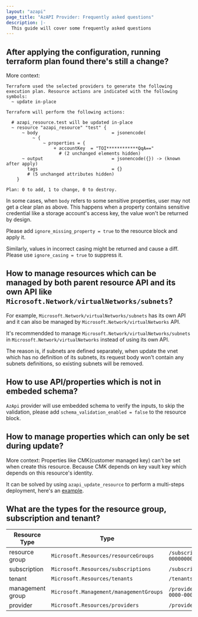 ```yaml
---
layout: "azapi"
page_title: "AzAPI Provider: Frequently asked questions"
description: |-
  This guide will cover some frequently asked questions
---
```


## After applying the configuration, running terraform plan found there's still a change?

More context:
```
Terraform used the selected providers to generate the following execution plan. Resource actions are indicated with the following symbols:
  ~ update in-place

Terraform will perform the following actions:

  # azapi_resource.test will be updated in-place
  ~ resource "azapi_resource" "test" {
      ~ body                            = jsonencode(
          ~ {
              ~ properties = {
                  + accountKey  = "TOI************QqA=="
                    # (2 unchanged elements hidden)
      ~ output                          = jsonencode({}) -> (known after apply)
        tags                            = {}
        # (5 unchanged attributes hidden)
    }

Plan: 0 to add, 1 to change, 0 to destroy.
```

In some cases, when `body` refers to some sensitive properties, user may not get a clear plan as above. This happens when a property contains sensitive credential like a storage account's access key, the value won't be returned by design. 

Please add `ignore_missing_property = true` to the resource block and apply it.

Similarly, values in incorrect casing might be returned and cause a diff. Please use `ignore_casing = true` to suppress it.

## How to manage resources which can be managed by both parent resource API and its own API like `Microsoft.Network/virtualNetworks/subnets`?

For example, `Microsoft.Network/virtualNetworks/subnets` has its own API and it can also be managed by `Microsoft.Network/virtualNetworks` API.

It's recommendded to manage `Microsoft.Network/virtualNetworks/subnets` in `Microsoft.Network/virtualNetworks` instead of using its own API.

The reason is, if subnets are defined separately, when update the vnet which has no definition of its subnets, 
its request body won't contain any subnets definitions, so existing subnets will be removed.


## How to use API/properties which is not in embeded schema?

`AzApi` provider will use embedded schema to verify the inputs, to skip the validation, please add `schema_validation_enabled = false` to the resource block.


## How to manage properties which can only be set during update?

More context: Properties like CMK(customer managed key) can't be set when create this resource. Because CMK depends on key vault key which depends on this resource's identity.

It can be solved by using `azapi_update_resource` to perform a multi-steps deployment, here's an [example](https://github.com/Azure/terraform-provider-azapi/tree/main/examples/Microsoft.ServiceBus/ServiceBusNamespace-CMK/main.tf).

## What are the types for the resource group, subscription and tenant?

| Resource Type | Type | Example |
| --- | --- | --- |
| resource group | `Microsoft.Resources/resourceGroups` | `/subscriptions/00000000-0000-0000-0000-000000000000/resourceGroups/rg` |
| subscription | `Microsoft.Resources/subscriptions` | `/subscriptions/00000000-0000-0000-0000-000000000000` |
| tenant | `Microsoft.Resources/tenants` | `/tenants/00000000-0000-0000-0000-000000000000` |
| management group | `Microsoft.Management/managementGroups` | `/providers/Microsoft.Management/managementGroups/00000000-0000-0000-0000-000000000000` |
| provider | `Microsoft.Resources/providers` | `/providers/Microsoft.Storage` |
